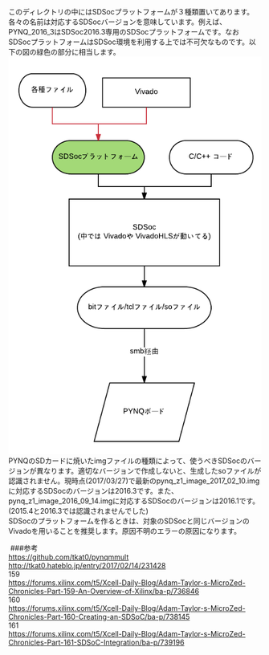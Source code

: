 このディレクトリの中にはSDSocプラットフォームが３種類置いてあります。各々の名前は対応するSDSocバージョンを意味しています。例えば、PYNQ_2016_3はSDSoc2016.3専用のSDSocプラットフォームです。なおSDSocプラットフォームはSDSoc環境を利用する上では不可欠なものです。以下の図の緑色の部分に相当します。  
![](./SDSocPFM.png)  
PYNQのSDカードに焼いたimgファイルの種類によって、使うべきSDSocのバージョンが異なります。適切なバージョンで作成しないと、生成したsoファイルが認識されません。現時点(2017/03/27)で最新のpynq_z1_image_2017_02_10.imgに対応するSDSocのバージョンは2016.3です。また、pynq_z1_image_2016_09_14.imgに対応するSDSocのバージョンは2016.1です。(2015.4と2016.3では認識されませんでした)  
SDSocのプラットフォームを作るときは、対象のSDSocと同じバージョンのVivadoを用いることを推奨します。原因不明のエラーの原因になります。
  
  ###参考  
https://github.com/tkat0/pynqmmult  
http://tkat0.hateblo.jp/entry/2017/02/14/231428  
159  
https://forums.xilinx.com/t5/Xcell-Daily-Blog/Adam-Taylor-s-MicroZed-Chronicles-Part-159-An-Overview-of-Xilinx/ba-p/736846  
160  
https://forums.xilinx.com/t5/Xcell-Daily-Blog/Adam-Taylor-s-MicroZed-Chronicles-Part-160-Creating-an-SDSoC/ba-p/738145  
161  
https://forums.xilinx.com/t5/Xcell-Daily-Blog/Adam-Taylor-s-MicroZed-Chronicles-Part-161-SDSoC-Integration/ba-p/739196

